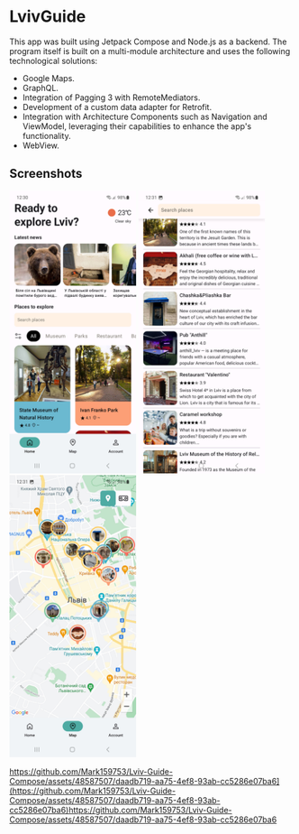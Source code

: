 # LvivGuide

This app was built using Jetpack Compose and Node.js as a backend. The program itself is built on a multi-module architecture and uses the following technological solutions:

* Google Maps.
* GraphQL.
* Integration of Pagging 3 with RemoteMediators.
* Development of a custom data adapter for Retrofit.
* Integration with Architecture Components such as Navigation and ViewModel, leveraging their capabilities to enhance the app's functionality.
* WebView.

## Screenshots

<img src="media/Screenshot_1.jpg" width="225"></img>
<img src="media/Screenshot_2.jpg" width="225"></img>
<img src="media/Screenshot_3.jpg" width="225"></img>


https://github.com/Mark159753/Lviv-Guide-Compose/assets/48587507/daadb719-aa75-4ef8-93ab-cc5286e07ba6](https://github.com/Mark159753/Lviv-Guide-Compose/assets/48587507/daadb719-aa75-4ef8-93ab-cc5286e07ba6)https://github.com/Mark159753/Lviv-Guide-Compose/assets/48587507/daadb719-aa75-4ef8-93ab-cc5286e07ba6

